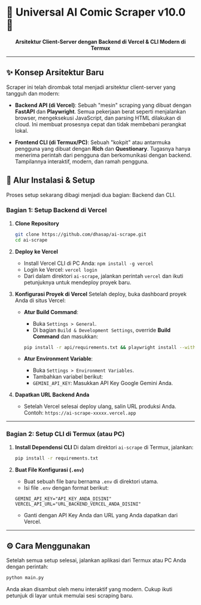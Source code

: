 # 📖 Universal AI Comic Scraper v10.0 🚀

<div align="center">

**Arsitektur Client-Server dengan Backend di Vercel & CLI Modern di Termux**

</div>

---

## ✨ Konsep Arsitektur Baru

Scraper ini telah dirombak total menjadi arsitektur client-server yang tangguh dan modern:

*   **Backend API (di Vercel)**: Sebuah "mesin" scraping yang dibuat dengan **FastAPI** dan **Playwright**. Semua pekerjaan berat seperti menjalankan browser, mengeksekusi JavaScript, dan parsing HTML dilakukan di cloud. Ini membuat prosesnya cepat dan tidak membebani perangkat lokal.

*   **Frontend CLI (di Termux/PC)**: Sebuah "kokpit" atau antarmuka pengguna yang dibuat dengan **Rich** dan **Questionary**. Tugasnya hanya menerima perintah dari pengguna dan berkomunikasi dengan backend. Tampilannya interaktif, modern, dan ramah pengguna.

## 🚀 Alur Instalasi & Setup

Proses setup sekarang dibagi menjadi dua bagian: Backend dan CLI.

### **Bagian 1: Setup Backend di Vercel**

1.  **Clone Repository**
    ```bash
    git clone https://github.com/dhasap/ai-scrape.git
    cd ai-scrape
    ```

2.  **Deploy ke Vercel**
    *   Install Vercel CLI di PC Anda: `npm install -g vercel`
    *   Login ke Vercel: `vercel login`
    *   Dari dalam direktori `ai-scrape`, jalankan perintah `vercel` dan ikuti petunjuknya untuk mendeploy proyek baru.

3.  **Konfigurasi Proyek di Vercel**
    Setelah deploy, buka dashboard proyek Anda di situs Vercel:

    *   **Atur Build Command**:
        *   Buka `Settings > General`.
        *   Di bagian `Build & Development Settings`, override **Build Command** dan masukkan:
        ```bash
        pip install -r api/requirements.txt && playwright install --with-deps chromium
        ```

    *   **Atur Environment Variable**:
        *   Buka `Settings > Environment Variables`.
        *   Tambahkan variabel berikut:
          *   `GEMINI_API_KEY`: Masukkan API Key Google Gemini Anda.

4.  **Dapatkan URL Backend Anda**
    *   Setelah Vercel selesai deploy ulang, salin URL produksi Anda. Contoh: `https://ai-scrape-xxxxx.vercel.app`

---

### **Bagian 2: Setup CLI di Termux (atau PC)**

1.  **Install Dependensi CLI**
    Di dalam direktori `ai-scrape` di Termux, jalankan:
    ```bash
    pip install -r requirements.txt
    ```

2.  **Buat File Konfigurasi (`.env`)**
    *   Buat sebuah file baru bernama `.env` di direktori utama.
    *   Isi file `.env` dengan format berikut:
    ```env
    GEMINI_API_KEY="API_KEY_ANDA_DISINI"
    VERCEL_API_URL="URL_BACKEND_VERCEL_ANDA_DISINI"
    ```
    *   Ganti dengan API Key Anda dan URL yang Anda dapatkan dari Vercel.

---

## ⚙️ Cara Menggunakan

Setelah semua setup selesai, jalankan aplikasi dari Termux atau PC Anda dengan perintah:

```bash
python main.py
```

Anda akan disambut oleh menu interaktif yang modern. Cukup ikuti petunjuk di layar untuk memulai sesi scraping baru.
